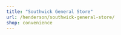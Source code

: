 ```yaml
---
title: "Southwick General Store"
url: /henderson/southwick-general-store/
shop: convenience
---
```

